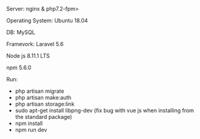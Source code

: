<p>Server: nginx & php7.2-fpm></p>
<p>Operating System: Ubuntu 18.04</p>
<p>DB: MySQL</p>
<p>Framevork: Laravel 5.6</p>
<p>Node js 8.11.1 LTS</p>
<p>npm 5.6.0</p>
<p>Run:</p>
<ul>
    <li>php artisan migrate</li>
    <li>php artisan make:auth</li>
    <li>php artisan storage:link</li>
    <li> sudo apt-get install libpng-dev (fix bug with vue js when installing from the standard package) </li>
    <li>npm install</li>
    <li>npm run dev</li>
</ul>